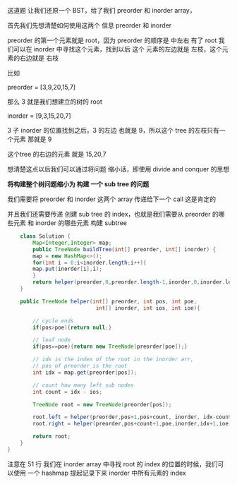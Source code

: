  这道题 让我们还原一个 BST，给了我们 preorder 和 inorder array，
 
首先我们先想清楚如何使用这两个 信息 preorder 和 inorder

preorder 的第一个元素就是 root，因为 preorder 的顺序是 中左右
有了 root 我们可以在 inorder 中寻找这个元素，找到以后 这个 元素的左边就是 左枝，这个元素的右边就是 右枝

比如

preorder = [3,9,20,15,7]

那么 3 就是我们想建立的树的 root

inorder = [9,3,15,20,7]

3 子 inorder 的位置找到之后，3 的左边 也就是 9，所以这个 tree 的左枝只有一个元素 那就是 9

这个tree 的右边的元素 就是 15,20,7


想清楚这点以后我们可以通过将问题 缩小话，即使用 divide and conquer 的思想

**将构建整个树问题缩小为 构建 一个 sub tree 的问题**

我们需要将 preorder 和 inorder 这两个 array 传递给下一个 call 这是肯定的

并且我们还需要传递 创建 sub tree 的 index，也就是我们需要从 preorder 的哪些元素 和 inorder 的哪些元素 构建 subtree

```java
    class Solution {
        Map<Integer,Integer> map;
        public TreeNode buildTree(int[] preorder, int[] inorder) {
        map = new HashMap<>();
        for(int i = 0;i<inorder.length;i++){
        map.put(inorder[i],i);
        }
        return helper(preorder,0,preorder.length-1,inorder,0,inorder.length-1);
    }

    public TreeNode helper(int[] preorder, int pos, int poe, 
                            int[] inorder, int ios, int ioe){

        // cycle ends
        if(pos>poe){return null;}

        // leaf node
        if(pos==poe){return new TreeNode(preorder[poe]);}

        // idx is the index of the root in the inorder arr, 
        // pos of preorder is the root
        int idx = map.get(preorder[pos]);

        // count how many left sub nodes
        int count = idx - ios;

        TreeNode root = new TreeNode(preorder[pos]);

        root.left = helper(preorder,pos+1,pos+count, inorder, idx-count,idx-1);
        root.right = helper(preorder,pos+count+1,poe,inorder,idx+1,ioe);

        return root;
    }
}
```



注意在 51 行 我们在 inorder array 中寻找 root 的 index 的位置的时候，我们可以使用 一个 hashmap 提起记录下来 inorder 中所有元素的 index 